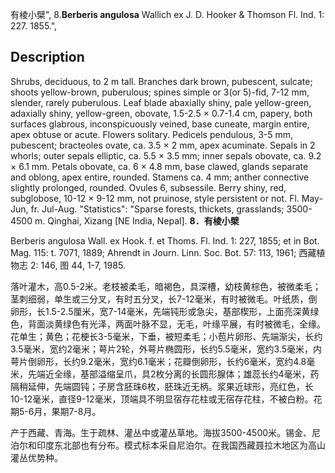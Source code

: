 有棱小檗",
8.**Berberis angulosa** Wallich ex J. D. Hooker & Thomson Fl. Ind. 1: 227. 1855.",

## Description
Shrubs, deciduous, to 2 m tall. Branches dark brown, pubescent, sulcate; shoots yellow-brown, puberulous; spines simple or 3(or 5)-fid, 7-12 mm, slender, rarely puberulous. Leaf blade abaxially shiny, pale yellow-green, adaxially shiny, yellow-green, obovate, 1.5-2.5 × 0.7-1.4 cm, papery, both surfaces glabrous, inconspicuously veined, base cuneate, margin entire, apex obtuse or acute. Flowers solitary. Pedicels pendulous, 3-5 mm, pubescent; bracteoles ovate, ca. 3.5 × 2 mm, apex acuminate. Sepals in 2 whorls; outer sepals elliptic, ca. 5.5 × 3.5 mm; inner sepals obovate, ca. 9.2 × 6.1 mm. Petals obovate, ca. 6 × 4.8 mm, base clawed, glands separate and oblong, apex entire, rounded. Stamens ca. 4 mm; anther connective slightly prolonged, rounded. Ovules 6, subsessile. Berry shiny, red, subglobose, 10-12 × 9-12 mm, not pruinose, style persistent or not. Fl. May-Jun, fr. Jul-Aug.
  "Statistics": "Sparse forests, thickets, grasslands; 3500-4500 m. Qinghai, Xizang [NE India, Nepal].
**8．有棱小檗**

Berberis angulosa Wall. ex Hook. f. et Thoms. Fl. Ind. 1: 227, 1855; et in Bot. Mag. 115: t. 7071, 1889; Ahrendt in Journ. Linn. Soc. Bot. 57: 113, 1961; 西藏植物志 2: 146, 图 44, 1-7, 1985.

落叶灌木，高0.5-2米。老枝被柔毛，暗褐色，具深槽，幼枝黄棕色，被微柔毛；茎刺细弱，单生或三分叉，有时五分叉，长7-12毫米，有时被微毛。叶纸质，倒卵形，长1.5-2.5厘米，宽7-14毫米，先端钝形或急尖，基部楔形，上面亮深黄绿色，背面淡黄绿色有光泽，两面叶脉不显，无毛，叶缘平展，有时被微毛，全缘。花单生；黄色；花梗长3-5毫米，下垂，被短柔毛；小苞片卵形、先端渐尖，长约3.5毫米，宽约2毫米；萼片2轮，外萼片椭圆形，长约5.5毫米，宽约3.5毫米，内萼片倒卵形，长约9.2毫米，宽约6.1毫米；花瓣倒卵形，长约6毫米，宽约4.8毫米，先端近全缘，基部溢缩呈爪，具2枚分离的长圆形腺体；雄蕊长约4毫米，药隔稍延伸，先端圆钝；子房含胚珠6枚，胚珠近无柄。浆果近球形，亮红色，长10-12毫米，直径9-12毫米，顶端具不明显宿存花柱或无宿存花柱，不被白粉。花期5-6月，果期7-8月。

产于西藏、青海。生于疏林、灌丛中或灌丛草地。海拔3500-4500米。锡金、尼泊尔和印度东北部也有分布。模式标本采自尼泊尔。在我国西藏聂拉木地区为高山灌丛优势种。
